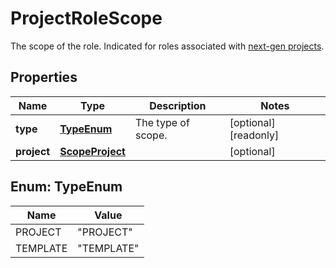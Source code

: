 

# ProjectRoleScope

The scope of the role. Indicated for roles associated with [next-gen projects](https://confluence.atlassian.com/x/loMyO).

## Properties

| Name | Type | Description | Notes |
|------------ | ------------- | ------------- | -------------|
|**type** | [**TypeEnum**](#TypeEnum) | The type of scope. |  [optional] [readonly] |
|**project** | [**ScopeProject**](ScopeProject.md) |  |  [optional] |



## Enum: TypeEnum

| Name | Value |
|---- | -----|
| PROJECT | &quot;PROJECT&quot; |
| TEMPLATE | &quot;TEMPLATE&quot; |




